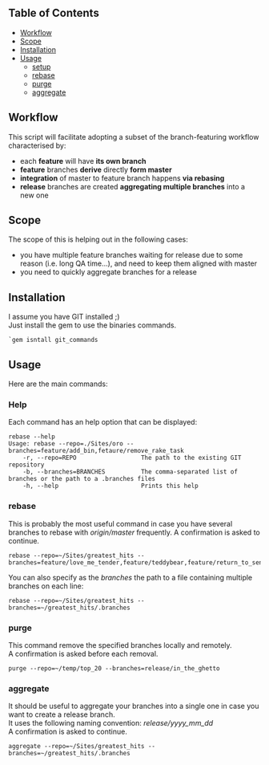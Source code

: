 ## Table of Contents
* [Workflow](#workflow)
* [Scope](#scope)
* [Installation](#installation)
* [Usage](#usage)
  * [setup](#setup)
  * [rebase](#rebase)
  * [purge](#purge)
  * [aggregate](#aggregate)

## Workflow
This script will facilitate adopting a subset of the branch-featuring workflow characterised by:
* each **feature** will have **its own branch**
* **feature** branches **derive** directly **form master**
* **integration** of master to feature branch happens **via rebasing**
* **release** branches are created **aggregating multiple branches** into a new one

## Scope
The scope of this is helping out in the following cases:
* you have multiple feature branches waiting for release due to some reason (i.e. long QA time...), and need to keep them aligned with master
* you need to quickly aggregate branches for a release

## Installation
I assume you have GIT installed ;)  
Just install the gem to use the binaries commands.
```
`gem isntall git_commands
```

## Usage
Here are the main commands:

### Help
Each command has an help option that can be displayed:

```
rebase --help
Usage: rebase --repo=./Sites/oro --branches=feature/add_bin,fetaure/remove_rake_task
    -r, --repo=REPO                  The path to the existing GIT repository
    -b, --branches=BRANCHES          The comma-separated list of branches or the path to a .branches files
    -h, --help                       Prints this help
```

### rebase
This is probably the most useful command in case you have several branches to rebase with _origin/master_ frequently.
A confirmation is asked to continue.  

```
rebase --repo=~/Sites/greatest_hits --branches=feature/love_me_tender,feature/teddybear,feature/return_to_sender
```

You can also specify as the *branches* the path to a file containing multiple branches on each line:

```
rebase --repo=~/Sites/greatest_hits --branches=~/greatest_hits/.branches
```

### purge
This command remove the specified branches locally and remotely.  
A confirmation is asked before each removal.  

```
purge --repo=~/temp/top_20 --branches=release/in_the_ghetto
```

### aggregate
It should be useful to aggregate your branches into a single one in case you want to create a release branch.  
It uses the following naming convention: *release/yyyy_mm_dd*  
A confirmation is asked to continue.  

```
aggregate --repo=~/Sites/greatest_hits --branches=~/greatest_hits/.branches
```
